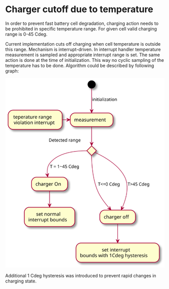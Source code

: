# Charger cutoff due to temperature

In order to prevent fast battery cell degradation, charging action needs to be prohibited in specific temperature range. For given cell valid charging range is 0-45 Cdeg. 

Current implementation cuts off charging when cell temperature is outside this range. Mechanism is interrupt-driven. In interrupt handler temperature measurement is sampled and appropriate interrupt range is set. The same action is done at the time of initialization. This way no cyclic sampling of the temperature has to be done. Algorithm could be described by following graph:

![](charger_temperature_cutoff.svg "Charging cutoff")

Additional 1 Cdeg hysteresis was introduced to prevent rapid changes in charging state.